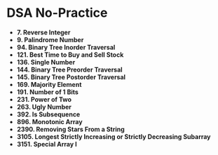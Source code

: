 # DSA No-Practice

- **7. Reverse Integer**
- **9. Palindrome Number**
- **94. Binary Tree Inorder Traversal**
- **121. Best Time to Buy and Sell Stock**
- **136. Single Number**
- **144. Binary Tree Preorder Traversal**
- **145. Binary Tree Postorder Traversal**
- **169. Majority Element**
- **191. Number of 1 Bits**
- **231. Power of Two**
- **263. Ugly Number**
- **392. Is Subsequence**
- **896. Monotonic Array**
- **2390. Removing Stars From a String**
- **3105. Longest Strictly Increasing or Strictly Decreasing Subarray**
- **3151. Special Array I**